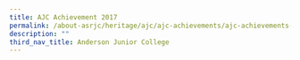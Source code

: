 ```yaml
---
title: AJC Achievement 2017
permalink: /about-asrjc/heritage/ajc/ajc-achievements/ajc-achievements-2017/
description: ""
third_nav_title: Anderson Junior College
---
```


